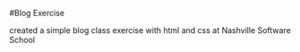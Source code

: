 #Blog Exercise

created a simple blog class exercise with html and css at Nashville
Software School
